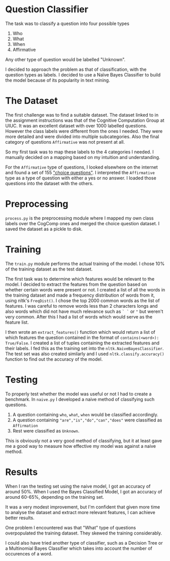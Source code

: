 # Question Classifier

The task was to classify a question into four possible types

1. Who
2. What 
3. When
4. Affirmative

Any other type of question would be labelled "Unknown". 

I decided to approach the problem as that of classification, with the question types as labels. I decided to use a Naïve Bayes Classifier to build the model because of its popularity in text mining.

# The Dataset

The first challenge was to find a suitable dataset. The dataset linked to in the assignment instructions was that of the Cognitive Computation Group at UIUC. It was an excellent dataset with over 1000 labelled questions. However the class labels were different from the ones I needed. They were more detailed and were divided into multiple subcategories. Also the final category of questions `Affirmative` was not present at all.

So my first task was to map these labels to the 4 categories I needed. I manually decided on a mapping based on my intuition and understanding. 

For the `Affirmative` type of questions, I looked elsewhere on the internet and found a set of 155 ["choice questions"](http://www.home-speech-home.com/yes-or-no-questions.html). I interpreted the `Affirmative` type as a type of question with either a yes or no answer. I loaded those questions into the dataset with the others.

# Preprocessing

`process.py` is the preprocessing module where I mapped my own class labels over the CogComp ones and merged the choice question dataset. I saved the dataset as a pickle to disk.

# Training

The `train.py` module performs the actual training of the model. I chose 10% of the training dataset as the test dataset. 

The first task was to determine which features would be relevant to the model. I decided to extract the features from the question based on whether certain words were present or not. I created a list of all the words in the training dataset and made a frequency distribution of words from it, using nltk's `FreqDist()`. I chose the top 2000 common words as the list of features. I was careful to remove words less than 2 characters longs and also words which did not have much relevance such as `` ` ` `` or  ` " ` but weren't very common. After this I had a list of words which would serve as the feature list.


I then wrote an `extract_features()` function which would return a list of which features the question contained in the format of `contains(<word>): True/False`. I created a list of tuples containing the extracted features and their labels. I fed this as the training set into the `nltk.NaiveBayesClassifier`. The test set was also created similarly and I used `nltk.classify.accuracy()` function to find out the accuracy of the model.

# Testing

To properly test whether the model was useful or not I had to create a benchmark. In `naive.py` I developed a naive method of classifying such questions. 

1. A question containing `who`, `what`, `when` would be classified accordingly.
2. A question containing `"are","is","do","can","does"` were classified as `Affirmation`
3. Rest were classified as `Unknown`.

This is obviously not a very good method  of classifying, but it at least gave me a good way to measure how effective my model was against a naive method. 

# Results

When I ran the testing set using the naive model, I got an accuracy of around 50%. When I used the Bayes Classified Model, I got an accuracy of around 60-65%, depending on the training set.

It was a very modest improvement, but I'm confident that given more time to analyse the dataset and extract more relevant features, I can achieve better results. 

One problem I encountered was that "What" type of questions overpopulated the training dataset. They skewed the training considerably.

I could also have tried another type of classifier, such as a Decision Tree or a Multinomial Bayes Classifier which takes into account the number of occurences of a word.


